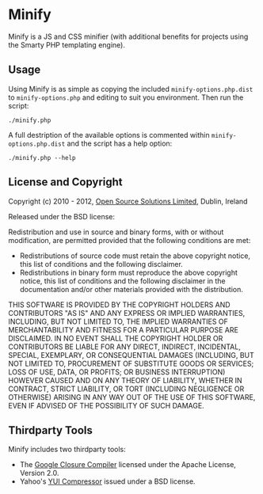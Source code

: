 # Minify

Minify is a JS and CSS minifier (with additional benefits for projects using the Smarty PHP templating engine).

## Usage

Using Minify is as simple as copying the included `minify-options.php.dist` to `minify-options.php` and editing to suit you environment. Then run the script:

    ./minify.php

A full destription of the available options is commented within `minify-options.php.dist` and the script has a help option:

    ./minify.php --help


## License and Copyright

Copyright (c) 2010 - 2012, [Open Source Solutions Limited](http://www.opensolutions.ie/), Dublin, Ireland

Released under the BSD license:

Redistribution and use in source and binary forms, with or without modification, are permitted provided that the following conditions are met:

* Redistributions of source code must retain the above copyright notice, this list of conditions and the following disclaimer.
* Redistributions in binary form must reproduce the above copyright notice, this list of conditions and the following disclaimer in the documentation and/or other materials provided with the distribution.

THIS SOFTWARE IS PROVIDED BY THE COPYRIGHT HOLDERS AND CONTRIBUTORS "AS IS" AND ANY EXPRESS OR IMPLIED WARRANTIES, INCLUDING, BUT NOT LIMITED TO, THE IMPLIED WARRANTIES OF MERCHANTABILITY AND FITNESS FOR A PARTICULAR PURPOSE ARE DISCLAIMED. IN NO EVENT SHALL THE COPYRIGHT HOLDER OR CONTRIBUTORS BE LIABLE FOR ANY DIRECT, INDIRECT, INCIDENTAL, SPECIAL, EXEMPLARY, OR CONSEQUENTIAL DAMAGES (INCLUDING, BUT NOT LIMITED TO, PROCUREMENT OF SUBSTITUTE GOODS OR SERVICES; LOSS OF USE, DATA, OR PROFITS; OR BUSINESS INTERRUPTION) HOWEVER CAUSED AND ON ANY THEORY OF LIABILITY, WHETHER IN CONTRACT, STRICT LIABILITY, OR TORT (INCLUDING NEGLIGENCE OR OTHERWISE) ARISING IN ANY WAY OUT OF THE USE OF THIS SOFTWARE, EVEN IF ADVISED OF THE POSSIBILITY OF SUCH DAMAGE.


## Thirdparty Tools

Minify includes two thirdparty tools:

* The [Google Closure Compiler](http://code.google.com/closure/compiler) licensed under the Apache License, Version 2.0.
* Yahoo's [YUI Compressor](http://developer.yahoo.com/yui/compressor/) issued under a BSD license.



